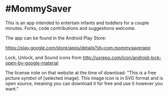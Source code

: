 #MommySaver
====================
This is an app intended to entertain infants and toddlers for a couple minutes. Forks, code contributions and suggestions welcome.

The app can be found in the Android Play Store:

https://play.google.com/store/apps/details?id=com.mommysaverapp



Lock, Unlock, and Sound icons from
http://uxrepo.com/icon/android-lock-open-by-google-material

The license note on that website at the time of download:
"This is a free picture symbol of [selected image]. This image icon is in SVG format and is open source, meaning you can download it for free and use it however you want."
